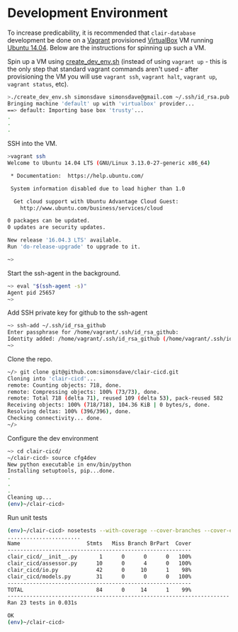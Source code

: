 # Development Environment

To increase predicability, it is recommended
that ```clair-database``` development be done on a [Vagrant](http://www.vagrantup.com/) provisioned
[VirtualBox](https://www.virtualbox.org/)
VM running [Ubuntu 14.04](http://releases.ubuntu.com/14.04/).
Below are the instructions for spinning up such a VM.

Spin up a VM using [create_dev_env.sh](create_dev_env.sh)
(instead of using ```vagrant up``` - this is the only step
that standard vagrant commands aren't used - after provisioning
the VM you will use ```vagrant ssh```, ```vagrant halt```,
```vagrant up```, ```vagrant status```, etc).

```bash
>./create_dev_env.sh simonsdave simonsdave@gmail.com ~/.ssh/id_rsa.pub ~/.ssh/id_rsa
Bringing machine 'default' up with 'virtualbox' provider...
==> default: Importing base box 'trusty'...
.
.
.
```

SSH into the VM.

```bash
>vagrant ssh
Welcome to Ubuntu 14.04 LTS (GNU/Linux 3.13.0-27-generic x86_64)

 * Documentation:  https://help.ubuntu.com/

 System information disabled due to load higher than 1.0

  Get cloud support with Ubuntu Advantage Cloud Guest:
    http://www.ubuntu.com/business/services/cloud

0 packages can be updated.
0 updates are security updates.

New release '16.04.3 LTS' available.
Run 'do-release-upgrade' to upgrade to it.

~>
```

Start the ssh-agent in the background.

```bash
~> eval "$(ssh-agent -s)"
Agent pid 25657
~>
```

Add SSH private key for github to the ssh-agent

```bash
~> ssh-add ~/.ssh/id_rsa_github
Enter passphrase for /home/vagrant/.ssh/id_rsa_github:
Identity added: /home/vagrant/.ssh/id_rsa_github (/home/vagrant/.ssh/id_rsa_github)
~>
```

Clone the repo.

```bash
~/> git clone git@github.com:simonsdave/clair-cicd.git
Cloning into 'clair-cicd'...
remote: Counting objects: 718, done.
remote: Compressing objects: 100% (73/73), done.
remote: Total 718 (delta 71), reused 109 (delta 53), pack-reused 582
Receiving objects: 100% (718/718), 104.36 KiB | 0 bytes/s, done.
Resolving deltas: 100% (396/396), done.
Checking connectivity... done.
~/>
```

Configure the dev environment

```bash
~> cd clair-cicd/
~/clair-cicd> source cfg4dev
New python executable in env/bin/python
Installing setuptools, pip...done.
.
.
.
Cleaning up...
(env)~/clair-cicd>
```

Run unit tests

```bash
(env)~/clair-cicd> nosetests --with-coverage --cover-branches --cover-erase --cover-package clair_cicd
.......................
Name                     Stmts   Miss Branch BrPart  Cover
----------------------------------------------------------
clair_cicd/__init__.py       1      0      0      0   100%
clair_cicd/assessor.py      10      0      4      0   100%
clair_cicd/io.py            42      0     10      1    98%
clair_cicd/models.py        31      0      0      0   100%
----------------------------------------------------------
TOTAL                       84      0     14      1    99%
----------------------------------------------------------------------
Ran 23 tests in 0.031s

OK
(env)~/clair-cicd>
```
